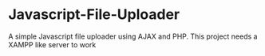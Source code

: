 # Javascript-File-Uploader
A simple Javascript file uploader using AJAX and PHP. This project needs a XAMPP like server to work
